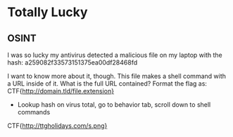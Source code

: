 # Totally Lucky
## OSINT

 I was so lucky my antivirus detected a malicious file on my laptop with the hash: a259082f33573151375ea00df28468fd
    
I want to know more about it, though. This file makes a shell command
with a URL inside of it. What is the full URL contained?
Format the flag as: CTF{http://domain.tld/file.extension}

- Lookup hash on virus total, go to behavior tab, scroll down to shell commands

CTF{http://ttgholidays.com/s.png}

